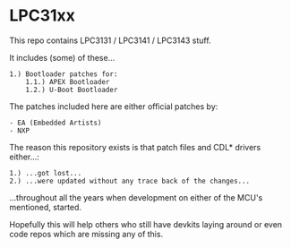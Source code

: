 # LPC31xx

This repo contains LPC3131 / LPC3141 / LPC3143 stuff.

It includes (some) of these...


	1.) Bootloader patches for:
		1.1.) APEX Bootloader
		1.2.) U-Boot Bootloader

The patches included here are either official patches by:

	- EA (Embedded Artists)
	- NXP

The reason this repository exists is that patch files and CDL* drivers
either...:

	1.) ...got lost...
	2.) ...were updated without any trace back of the changes...

...throughout all the years when development on either of the MCU's
mentioned, started.

Hopefully this will help others who still have devkits laying around
or even code repos which are missing any of this.
